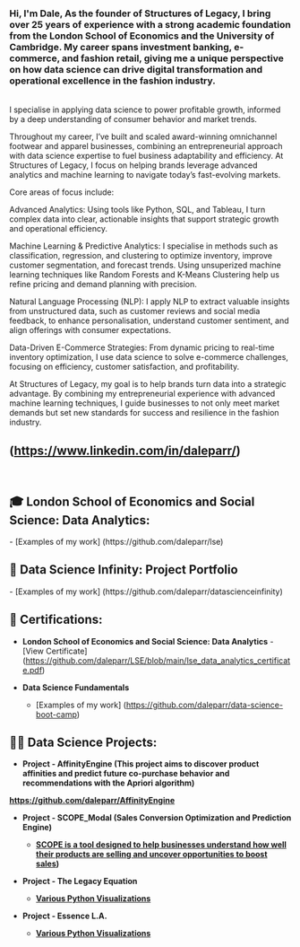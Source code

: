 <h3>Hi, I'm Dale, As the founder of Structures of Legacy, I bring over 25 years of experience with a strong academic foundation from the London School of Economics and the University of Cambridge. My career spans investment banking, e-commerce, and fashion retail, giving me a unique perspective on how data science can drive digital transformation and operational excellence in the fashion industry.</h3><br> 
I specialise in applying data science to power profitable growth, informed by a deep understanding of consumer behavior and market trends.

Throughout my career, I’ve built and scaled award-winning omnichannel footwear and apparel businesses, combining an entrepreneurial approach with data science expertise to fuel business adaptability and efficiency. At Structures of Legacy, I focus on helping brands leverage advanced analytics and machine learning to navigate today’s fast-evolving markets.

Core areas of focus include:

Advanced Analytics: Using tools like Python, SQL, and Tableau, I turn complex data into clear, actionable insights that support strategic growth and operational efficiency.

Machine Learning & Predictive Analytics: I specialise in methods such as classification, regression, and clustering to optimize inventory, improve customer segmentation, and forecast trends. Using unsuperized machine learning techniques like Random Forests and K-Means Clustering help us refine pricing and demand planning with precision.

Natural Language Processing (NLP): I apply NLP to extract valuable insights from unstructured data, such as customer reviews and social media feedback, to enhance personalisation, understand customer sentiment, and align offerings with consumer expectations.

Data-Driven E-Commerce Strategies: From dynamic pricing to real-time inventory optimization, I use data science to solve e-commerce challenges, focusing on efficiency, customer satisfaction, and profitability.

At Structures of Legacy, my goal is to help brands turn data into a strategic advantage. By combining my entrepreneurial experience with advanced machine learning techniques, I guide businesses to not only meet market demands but set new standards for success and resilience in the fashion industry. </a></h3> <br/> <h2>(https://www.linkedin.com/in/daleparr/) </h3><br>

<h2>🎓 London School of Economics and Social Science: Data Analytics: </h2>
  - [Examples of my work] (https://github.com/daleparr/lse)
  
<h2>🔬 Data Science Infinity: Project Portfolio</h2>
  - [Examples of my work] (https://github.com/daleparr/datascienceinfinity)

<h2>📜 Certifications:</h2>

- <b>London School of Economics and Social Science: Data Analytics</b>
  -[View Certificate] (https://github.com/daleparr/LSE/blob/main/lse_data_analytics_certificate.pdf)
  
- <b>Data Science Fundamentals</b>
  - [Examples of my work] (https://github.com/daleparr/data-science-boot-camp)

<h2>👨‍💻 Data Science Projects:</h2>

- <b>Project - AffinityEngine (This project aims to discover product affinities and predict future co-purchase behavior and recommendations with the Apriori algorithm) <b>

https://github.com/daleparr/AffinityEngine

- <b>Project - SCOPE_Modal (Sales Conversion Optimization and Prediction Engine) </b>
  - [SCOPE is a tool designed to help businesses understand how well their products are selling and uncover opportunities to boost sales](https://github.com/daleparr/SCOPE_model))

- <b>Project - The Legacy Equation</b>
  - [Various Python Visualizations](https://github.com/daleparr/The-Legacy-Equation)
    
- <b>Project - Essence L.A.</b>
  - [Various Python Visualizations](https://github.com/daleparr/insights_projects)
  
[X]: https://twitter.com/mrdparr/
[Substack]: https://structuresoflegacy.substack.com/
[instagram]: https://www.instagram.com/daleparr/
[linkedin]: https://linkedin.com/in/daleparr/
